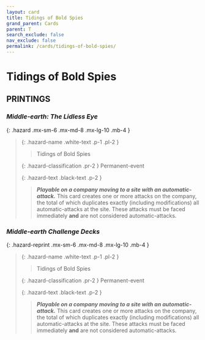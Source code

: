 ```yaml
---
layout: card
title: Tidings of Bold Spies
grand_parent: Cards
parent: T
search_exclude: false
nav_exclude: false
permalink: /cards/tidings-of-bold-spies/
---
```


# Tidings of Bold Spies


## PRINTINGS


### _Middle-earth: The Lidless Eye_

{: .hazard .mx-sm-6 .mx-md-8 .mx-lg-10 .mb-4 }
> {: .hazard-name .white-text .p-1 .pl-2 }
> > <div class="hazard-mp"></div>
> > <div class="card-name">Tidings of Bold Spies</div>
>
> {: .hazard-classification .pr-2 }
> Permanent-event
>
> {: .hazard-text .black-text .p-2 }
> > ***Playable on a company moving to a site with an automatic-attack.*** This card creates one or more attacks on the company, the total of which duplicates  exactly (including modifications) all automatic-attacks at the site. These attacks must be faced immediately **and** are not considered automatic-attacks. 
>

### _Middle-earth Challenge Decks_

{: .hazard-reprint .mx-sm-6 .mx-md-8 .mx-lg-10 .mb-4 }
> {: .hazard-name .white-text .p-1 .pl-2 }
> > <div class="hazard-mp"></div>
> > <div class="card-name">Tidings of Bold Spies</div>
>
> {: .hazard-classification .pr-2 }
> Permanent-event
>
> {: .hazard-text .black-text .p-2 }
> > ***Playable on a company moving to a site with an automatic-attack.*** This card creates one or more attacks on the company, the total of which duplicates  exactly (including modifications) all automatic-attacks at the site. These attacks must be faced immediately **and** are not considered automatic-attacks. 
>

